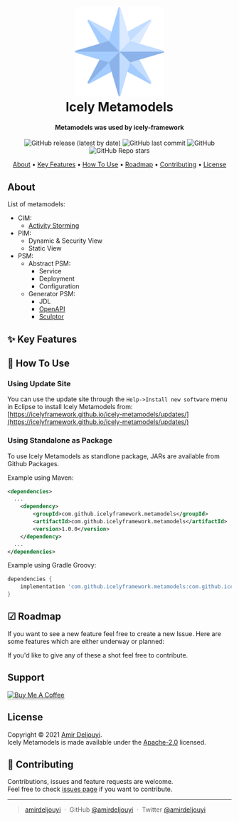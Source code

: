 <h1 align="center">
  <br>
  <a href="https://github.com/IcelyFramework/icely-metamodels"><img src="docs/north-star.png" alt="Icely Metamodels" width="200"></a>
  <br>
  Icely Metamodels
  <br>
</h1>

<h4 align="center">Metamodels was used by icely-framework</h4>

<p align="center">
  <img alt="GitHub release (latest by date)" src="https://img.shields.io/github/v/release/IcelyFramework/icely-metamodels">
  <img alt="GitHub last commit" src="https://img.shields.io/github/last-commit/IcelyFramework/icely-metamodels">
  <img alt="GitHub" src="https://img.shields.io/github/license/IcelyFramework/icely-metamodels">
  <img alt="GitHub Repo stars" src="https://img.shields.io/github/stars/IcelyFramework/icely-metamodels?style=social">
</p>

<p align="center">
  <a href="#about">About</a> •
  <a href="#user-content--key-features">Key Features</a> •
  <a href="#user-content--how-to-use">How To Use</a> •
  <a href="#user-content--roadmap">Roadmap</a> •
  <a href="#user-content--contributing">Contributing</a> •
  <a href="#license">License</a>
</p>

[comment]: <> (![screenshot]&#40;docs/screenshot.png&#41;)

## About
List of metamodels:
- CIM: 
  - [Activity Storming](https://github.com/IcelyFramework/icely-activity-storming)
- PIM:
  - Dynamic & Security View
  - Static View
- PSM:
  - Abstract PSM:
    - Service
    - Deployment
    - Configuration
  - Generator PSM:
    - JDL
    - [OpenAPI](https://github.com/opendata-for-all/openapi-metamodel)
    - [Sculptor](https://github.com/sculptor/sculptor)
    
## ✨ Key Features

## 🚀 How To Use

### Using Update Site
You can use the update site through the `Help->Install new software` menu in Eclipse to install Icely Metamodels from:  
[https://icelyframework.github.io/icely-metamodels/updates/](https://icelyframework.github.io/icely-metamodels/updates/)

### Using Standalone as Package
To use Icely Metamodels as standlone package, JARs are available from Github Packages.

Example using Maven:
```xml
<dependencies>
  ...
    <dependency>
        <groupId>com.github.icelyframework.metamodels</groupId>
        <artifactId>com.github.icelyframework.metamodels</artifactId>
        <version>1.0.0</version>
    </dependency>
  ...
</dependencies>
```

Example using Gradle Groovy:
```groovy
dependencies {
    implementation 'com.github.icelyframework.metamodels:com.github.icelyframework.metamodels:1.0.0'
}
```

## ☑ Roadmap
If you want to see a new feature feel free to create a new Issue. Here are some features which are either underway or planned:

If you'd like to give any of these a shot feel free to contribute.

## Support

<a href="https://www.buymeacoffee.com/amirdeljouyi" target="_blank"><img src="https://www.buymeacoffee.com/assets/img/custom_images/purple_img.png" alt="Buy Me A Coffee" style="height: 41px !important;width: 174px !important;box-shadow: 0px 3px 2px 0px rgba(190, 190, 190, 0.5) !important;-webkit-box-shadow: 0px 3px 2px 0px rgba(190, 190, 190, 0.5) !important;" ></a>

## License

Copyright © 2021 [Amir Deljouyi](https://github.com/amirdeljouyi).  
Icely Metamodels is made available under the [Apache-2.0](https://github.com/IcelyFramework/icely-annotator/blob/main/LICENSE) licensed.

## 🤝 Contributing
Contributions, issues and feature requests are welcome.  
Feel free to check [issues page](https://github.com/IcelyFramework/icely-annotator/issues) if you want to contribute.

---

> [amirdeljouyi](http://ce.sharif.edu/~deljouyi) &nbsp;&middot;&nbsp;
> GitHub [@amirdeljouyi](https://github.com/amirdeljouyi) &nbsp;&middot;&nbsp;
> Twitter [@amirdeljouyi](https://twitter.com/amirdeljouyi)

